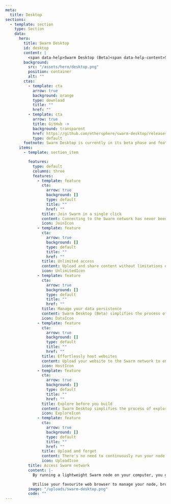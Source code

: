 ```yaml
---
meta:
  title: Desktop
sections:
  - template: section
    type: Section
    data:
      hero:
        title: Swarm Desktop
        id: desktop
        content: |
          <span data-help>Swarm Desktop (Beta)<span data-help-content>Swarm Desktop is in Beta and currently includes the Sentry application monitoring and bug reporting software which automatically collects data in order to help improve the software.</span></span> provides user-friendly access to the Swarm network.
        background:
          src: "/assets/hero/desktop.png"
          position: container
          alt: ""
        ctas:
          - template: cta
            arrow: true
            background: orange
            type: download
            title: ""
            href: ""
          - template: cta
            arrow: true
            title: GitHub ->
            background: transparent
            href: https://github.com/ethersphere/swarm-desktop/releases
            type: default
        footnote: Swarm Desktop is currently in its beta phase and features the Sentry application for monitoring and reporting bugs. This software automatically gathers data to contribute to software enhancement.
      items:
        - template: section_item

          features:
            type: default
            columns: three
            features:
              - template: feature
                cta:
                  arrow: true
                  background: []
                  type: default
                  title: ""
                  href: ""
                title: Join Swarm in a single click
                content: Connecting to the Swarm network has never been simpler—just download and install Swarm Desktop.
                icon: JoinIcon
              - template: feature
                cta:
                  arrow: true
                  background: []
                  type: default
                  title: ""
                  href: ""
                title: Unlimited access
                content: Upload and share content without limitations on the Swarm network by funding your node with BZZ.
                icon: UnlimitedIcon
              - template: feature
                cta:
                  arrow: true
                  background: []
                  type: default
                  title: ""
                  href: ""
                title: Manage your data persistence
                content: Swarm Desktop (Beta) simplifies the process of purchasing and managing stamps to ensure the longevity of your content on the Swarm network.
                icon: DataIcon
              - template: feature
                cta:
                  arrow: true
                  background: []
                  type: default
                  title: ""
                  href: ""
                title: Effortlessly host websites
                content: Upload your website to the Swarm network to ensure universal accessibility. Easily share it using preview URLs or link it to your ENS name for convenient discovery.
                icon: HostIcon
              - template: feature
                cta:
                  arrow: true
                  background: []
                  type: default
                  title: ""
                  href: ""
                title: Explore before you build
                content: Swarm Desktop simplifies the process of exploring the capabilities of the Swarm network. Quickly check the status of your Swarm light-node, access settings, and manage your wallet with ease.
                icon: ExploreIcon
              - template: feature
                cta:
                  arrow: true
                  background: []
                  type: default
                  title: ""
                  href: ""
                title: Upload and forget
                content: There's no need to continuously run your node to make your content accessible. Once you upload your content to the Swarm network, it will be automatically sustained and kept accessible by a global network of peers.
                icon: UploadIcon
          title: Access Swarm network
          content: |-
            By running a lightweight Swarm node on your computer, you get direct access to the Swarm peer-to-peer network, without the need for centralised gateways.

            Utilise your favourite web browser to manage your node, browse websites, and upload or download data directly from peers in the Swarm network.
          image: "/uploads/swarm-desktop.png"
          code: ""
---
```

